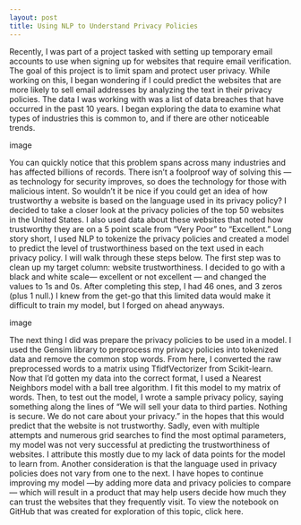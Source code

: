 ```yaml
---
layout: post
title: Using NLP to Understand Privacy Policies
--- 
```

Recently, I was part of a project tasked with setting up temporary email accounts to use when signing up for websites that require email verification. The goal of this project is to limit spam and protect user privacy. While working on this, I began wondering if I could predict the websites that are more likely to sell email addresses by analyzing the text in their privacy policies.
The data I was working with was a list of data breaches that have occurred in the past 10 years. I began exploring the data to examine what types of industries this is common to, and if there are other noticeable trends.

image 

You can quickly notice that this problem spans across many industries and has affected billions of records. There isn’t a foolproof way of solving this — as technology for security improves, so does the technology for those with malicious intent. So wouldn’t it be nice if you could get an idea of how trustworthy a website is based on the language used in its privacy policy?
I decided to take a closer look at the privacy policies of the top 50 websites in the United States. I also used data about these websites that noted how trustworthy they are on a 5 point scale from “Very Poor” to “Excellent.” Long story short, I used NLP to tokenize the privacy policies and created a model to predict the level of trustworthiness based on the text used in each privacy policy. I will walk through these steps below.
The first step was to clean up my target column: website trustworthiness. I decided to go with a black and white scale— excellent or not excellent — and changed the values to 1s and 0s. After completing this step, I had 46 ones, and 3 zeros (plus 1 null.) I knew from the get-go that this limited data would make it difficult to train my model, but I forged on ahead anyways.

image

The next thing I did was prepare the privacy policies to be used in a model. I used the Gensim library to preprocess my privacy policies into tokenized data and remove the common stop words. From here, I converted the raw preprocessed words to a matrix using TfidfVectorizer from Scikit-learn.
Now that I’d gotten my data into the correct format, I used a Nearest Neighbors model with a ball tree algorithm. I fit this model to my matrix of words.
Then, to test out the model, I wrote a sample privacy policy, saying something along the lines of
“We will sell your data to third parties. Nothing is secure. We do not care about your privacy.”
in the hopes that this would predict that the website is not trustworthy.
Sadly, even with multiple attempts and numerous grid searches to find the most optimal parameters, my model was not very successful at predicting the trustworthiness of websites. I attribute this mostly due to my lack of data points for the model to learn from. Another consideration is that the language used in privacy policies does not vary from one to the next.
I have hopes to continue improving my model —by adding more data and privacy policies to compare — which will result in a product that may help users decide how much they can trust the websites that they frequently visit. To view the notebook on GitHub that was created for exploration of this topic, click here.
